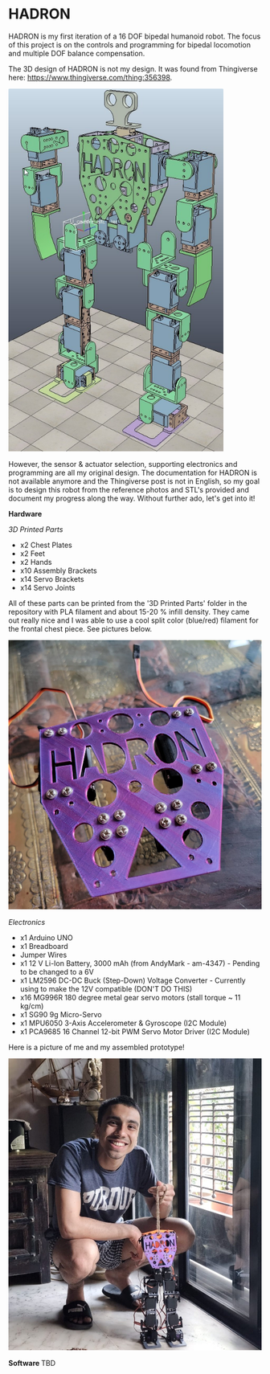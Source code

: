 # HADRON
HADRON is my first iteration of a 16 DOF bipedal humanoid robot. The focus of this project is on the controls and programming for bipedal locomotion and multiple DOF balance compensation.

The 3D design of HADRON is not my design. It was found from Thingiverse here: https://www.thingiverse.com/thing:356398.

![alt text](https://github.com/rithvikpillai/HADRON/blob/main/cadmodel.png?raw=true)

However, the sensor & actuator selection, supporting electronics and programming are all my original design. The documentation for HADRON is not available anymore and the Thingiverse post is not in English, so my goal is to design this robot from the reference photos and STL's provided and document my progress along the way. Without further ado, let's get into it!

<b> Hardware </b>

<i> 3D Printed Parts </i>

- x2 Chest Plates
- x2 Feet
- x2 Hands
- x10 Assembly Brackets
- x14 Servo Brackets
- x14 Servo Joints

All of these parts can be printed from the '3D Printed Parts' folder in the repository with PLA filament and about 15-20 % infill density. They came out really nice and I was able to use a cool split color (blue/red) filament for the frontal chest piece. See pictures below.

![alt text](https://github.com/rithvikpillai/HADRON/blob/main/hadron3.jpeg?raw=true)

<i> Electronics </i>

- x1 Arduino UNO
- x1 Breadboard
- Jumper Wires
- x1 12 V Li-Ion Battery, 3000 mAh (from AndyMark - am-4347) - Pending to be changed to a 6V
- x1 LM2596 DC-DC Buck (Step-Down) Voltage Converter - Currently using to make the 12V compatible (DON'T DO THIS)
- x16 MG996R 180 degree metal gear servo motors (stall torque ~ 11 kg/cm)
- x1 SG90 9g Micro-Servo
- x1 MPU6050 3-Axis Accelerometer & Gyroscope (I2C Module)
- x1 PCA9685 16 Channel 12-bit PWM Servo Motor Driver (I2C Module)

Here is a picture of me and my assembled prototype!

![alt text](https://github.com/rithvikpillai/HADRON/blob/main/hadron2.jpeg?raw=true)

<b> Software </b>
TBD


